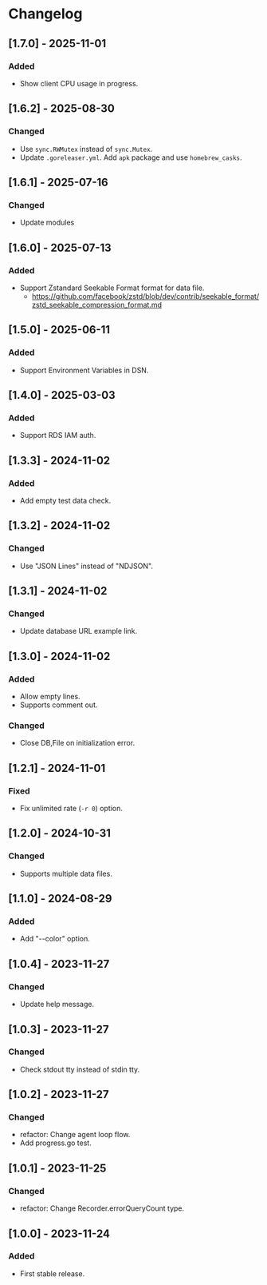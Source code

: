 # Changelog

## [1.7.0] - 2025-11-01

### Added

* Show client CPU usage in progress.

## [1.6.2] - 2025-08-30

### Changed

* Use `sync.RWMutex` instead of `sync.Mutex`.
* Update `.goreleaser.yml`. Add `apk` package and use `homebrew_casks`.

## [1.6.1] - 2025-07-16

### Changed

* Update modules

## [1.6.0] - 2025-07-13

### Added

* Support Zstandard Seekable Format format for data file.
    * https://github.com/facebook/zstd/blob/dev/contrib/seekable_format/zstd_seekable_compression_format.md

## [1.5.0] - 2025-06-11

### Added

* Support Environment Variables in DSN.

## [1.4.0] - 2025-03-03

### Added

* Support RDS IAM auth.

## [1.3.3] - 2024-11-02

### Added

* Add empty test data check.

## [1.3.2] - 2024-11-02

### Changed

* Use "JSON Lines" instead of "NDJSON".

## [1.3.1] - 2024-11-02

### Changed

* Update database URL example link.

## [1.3.0] - 2024-11-02

### Added

* Allow empty lines.
* Supports comment out.

### Changed

* Close DB,File on initialization error.

## [1.2.1] - 2024-11-01

### Fixed

- Fix unlimited rate (`-r 0`) option.

## [1.2.0] - 2024-10-31

### Changed

- Supports multiple data files.

## [1.1.0] - 2024-08-29

### Added

- Add "--color" option.

## [1.0.4] - 2023-11-27

### Changed

- Update help message.

## [1.0.3] - 2023-11-27

### Changed

- Check stdout tty instead of stdin tty.

## [1.0.2] - 2023-11-27

### Changed

- refactor: Change agent loop flow.
- Add progress.go test.

## [1.0.1] - 2023-11-25

### Changed

- refactor: Change Recorder.errorQueryCount type.

## [1.0.0] - 2023-11-24

### Added

- First stable release.

<!-- cf. https://keepachangelog.com/ -->
